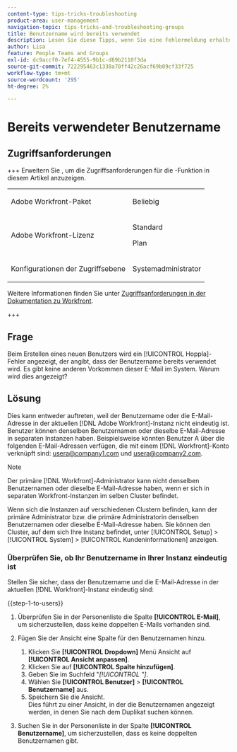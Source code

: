 ```yaml
---
content-type: tips-tricks-troubleshooting
product-area: user-management
navigation-topic: tips-tricks-and-troubleshooting-groups
title: Benutzername wird bereits verwendet
description: Lesen Sie diese Tipps, wenn Sie eine Fehlermeldung erhalten, dass der Benutzername bereits vergeben ist.
author: Lisa
feature: People Teams and Groups
exl-id: dc9accf0-7ef4-4555-9b1c-d69b2110f3da
source-git-commit: 722295463c1338a70ff42c26acf69b09cf33f725
workflow-type: tm+mt
source-wordcount: '295'
ht-degree: 2%

---
```


# Bereits verwendeter Benutzername

## Zugriffsanforderungen

+++ Erweitern Sie , um die Zugriffsanforderungen für die -Funktion in diesem Artikel anzuzeigen.

<table style="table-layout:auto">
 <col> 
 <col>
 <tbody> 
  <tr> 
   <td>Adobe Workfront-Paket</td> 
   <td><p>Beliebig</p></td> 
  </tr> 
  <tr> 
   <td>Adobe Workfront-Lizenz</td> 
   <td>
   <p>Standard</p>
   <p>Plan</p></td>
  </tr> 
  <tr> 
   <td>Konfigurationen der Zugriffsebene</td> 
   <td><p>Systemadministrator</p> </td> 
  </tr> 
 </tbody> 
</table>

Weitere Informationen finden Sie unter [Zugriffsanforderungen in der Dokumentation zu Workfront](/help/quicksilver/administration-and-setup/add-users/access-levels-and-object-permissions/access-level-requirements-in-documentation.md).

+++

## Frage

Beim Erstellen eines neuen Benutzers wird ein [!UICONTROL Hoppla]-Fehler angezeigt, der angibt, dass der Benutzername bereits verwendet wird. Es gibt keine anderen Vorkommen dieser E-Mail im System. Warum wird dies angezeigt?

## Lösung

Dies kann entweder auftreten, weil der Benutzername oder die E-Mail-Adresse in der aktuellen [!DNL Adobe Workfront]-Instanz nicht eindeutig ist. Benutzer können denselben Benutzernamen oder dieselbe E-Mail-Adresse in separaten Instanzen haben. Beispielsweise könnten Benutzer A über die folgenden E-Mail-Adressen verfügen, die mit einem [!DNL Workfront]-Konto verknüpft sind: usera@company1.com und usera@company2.com.

>[!NOTE]
>
>Der primäre [!DNL Workfront]-Administrator kann nicht denselben Benutzernamen oder dieselbe E-Mail-Adresse haben, wenn er sich in separaten Workfront-Instanzen im selben Cluster befindet.
>
>Wenn sich die Instanzen auf verschiedenen Clustern befinden, kann der primäre Administrator bzw. die primäre Administratorin denselben Benutzernamen oder dieselbe E-Mail-Adresse haben. Sie können den Cluster, auf dem sich Ihre Instanz befindet, unter [!UICONTROL Setup] > [!UICONTROL System] > [!UICONTROL Kundeninformationen] anzeigen.

### Überprüfen Sie, ob Ihr Benutzername in Ihrer Instanz eindeutig ist

Stellen Sie sicher, dass der Benutzername und die E-Mail-Adresse in der aktuellen [!DNL Workfront]-Instanz eindeutig sind:

{{step-1-to-users}}

1. Überprüfen Sie in der Personenliste die Spalte **[!UICONTROL E-Mail]**, um sicherzustellen, dass keine doppelten E-Mails vorhanden sind.
1. Fügen Sie der Ansicht eine Spalte für den Benutzernamen hinzu.

   1. Klicken Sie **[!UICONTROL Dropdown]** Menü Ansicht auf **[!UICONTROL Ansicht anpassen]**.
   1. Klicken Sie auf **[!UICONTROL Spalte hinzufügen]**.
   1. Geben Sie im Suchfeld &quot;*[!UICONTROL &quot;]*.
   1. Wählen Sie **[!UICONTROL Benutzer]** > **[!UICONTROL Benutzername]** aus.
   1. Speichern Sie die Ansicht.\
      Dies führt zu einer Ansicht, in der die Benutzernamen angezeigt werden, in denen Sie nach dem Duplikat suchen können.

1. Suchen Sie in der Personenliste in der Spalte **[!UICONTROL Benutzername]**, um sicherzustellen, dass es keine doppelten Benutzernamen gibt.
